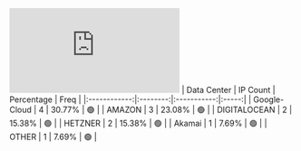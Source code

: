 ![Diagramm](https://github.com/obajay/StateSync-snapshots/blob/main/Projects/Xpla/1/README.md)
| Data Center | IP Count | Percentage | Freq |
|:------------:|:--------:|:-----------:|:-----:|
| Google-Cloud | 4 | 30.77% | 🟢 |
| AMAZON | 3 | 23.08% | 🟢 |
| DIGITALOCEAN | 2 | 15.38% | 🟢 |
| HETZNER | 2 | 15.38% | 🟢 |
| Akamai | 1 | 7.69% | 🟢 |
| OTHER | 1 | 7.69% | 🟢 |
